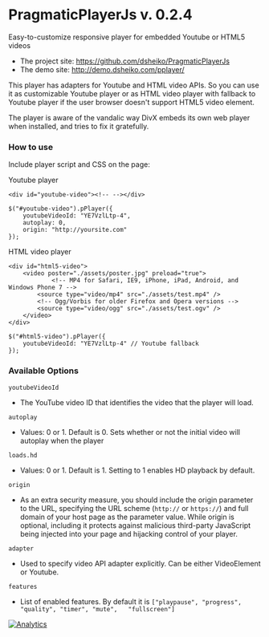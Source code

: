 PragmaticPlayerJs v. 0.2.4
=================

Easy-to-customize responsive player for embedded Youtube or HTML5 videos

* The project site: https://github.com/dsheiko/PragmaticPlayerJs
* The demo site: http://demo.dsheiko.com/pplayer/

This player has adapters for Youtube and HTML video APIs. So you can use it as customizable Youtube player or as HTML video player with fallback to Youtube player if the user browser doesn't support HTML5 video element.

The player is aware of the vandalic way DivX embeds its own web player when installed, and tries to fix it gratefully.

### How to use

Include player script and CSS on the page:

<link rel="stylesheet" type="text/css" href="../pplayer/assets/pplayer.css" />
<script src="//ajax.googleapis.com/ajax/libs/jquery/1.7.1/jquery.min.js"></script>

Youtube player

    <div id="youtube-video"><!-- --></div>

    $("#youtube-video").pPlayer({
        youtubeVideoId: "YE7VzlLtp-4",
        autoplay: 0,
        origin: "http://yoursite.com"
    });

HTML video player

    <div id="html5-video">
        <video poster="./assets/poster.jpg" preload="true">
                <!-- MP4 for Safari, IE9, iPhone, iPad, Android, and Windows Phone 7 -->
            <source type="video/mp4" src="./assets/test.mp4" />
            <!-- Ogg/Vorbis for older Firefox and Opera versions -->
            <source type="video/ogg" src="./assets/test.ogv" />
        </video>
    </div>

    $("#html5-video").pPlayer({
        youtubeVideoId: "YE7VzlLtp-4" // Youtube fallback
    });

### Available Options

`youtubeVideoId`
- The YouTube video ID that identifies the video that the player will load.

`autoplay`
- Values: 0 or 1. Default is 0.
  Sets whether or not the initial video will autoplay when the player

`loads.hd`
- Values: 0 or 1. Default is 1.
  Setting to 1 enables HD playback by default.

`origin`
- As an extra security measure, you should include the origin parameter to the URL,
  specifying the URL scheme (`http://` or `https://`) and
  full domain of your host page as the parameter value.
  While origin is optional, including it protects against malicious third-party
  JavaScript being injected into your page and hijacking control of your player.

`adapter`
- Used to specify video API adapter explicitly. Can be either VideoElement or Youtube.

`features`
- List of enabled features. By default it is `["playpause", "progress", "quality", "timer", "mute",   "fullscreen"]`


[![Analytics](https://ga-beacon.appspot.com/UA-1150677-13/dsheiko/PragmaticPlayerJs)](http://githalytics.com/dsheiko/PragmaticPlayerJs)
